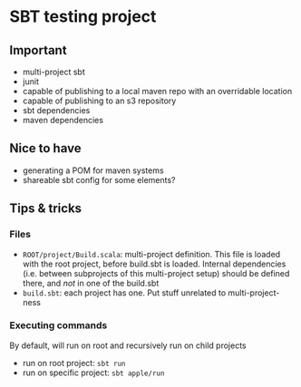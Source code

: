 


SBT testing project
===================

Important
--------

- multi-project sbt
- junit
- capable of publishing to a local maven repo with an overridable location
- capable of publishing to an s3 repository
- sbt dependencies
- maven dependencies


Nice to have
------------
- generating a POM for maven systems
- shareable sbt config for some elements?


Tips & tricks
-------------

### Files
- `ROOT/project/Build.scala`: multi-project definition. This file is loaded with the root project, before build.sbt is loaded. Internal dependencies (i.e. between subprojects of this multi-project setup) should be defined there, and *not* in one of the build.sbt
- `build.sbt`: each project has one. Put stuff unrelated to multi-project-ness

### Executing commands

By default, will run on root and recursively run on child projects
- run on root project: `sbt run`
- run on specific project: `sbt apple/run`


